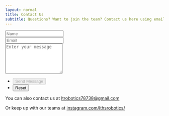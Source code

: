 ```yaml
---
layout: normal
title: Contact Us
subtitle: Questions? Want to join the team? Contact us here using email! *The form is disabled because spammers
---
```

<section id="content">
  <section>
    <form method="post" action="">
      <div class="row gtr-uniform gtr-50">
        <div class="col-6 col-12-xsmall">
          <input type="text" name="name" id="name" value="" placeholder="Name" />
        </div>
        <div class="col-6 col-12-xsmall">
          <input type="email" name="email" id="email" value="" placeholder="Email" />
        </div>
        <div class="col-12">
          <textarea name="message" id="message" placeholder="Enter your message" rows="6"></textarea>
          <input type="hidden" name="hp" id="hp" value="" placeholder="Haha gotem" />
        </div>
        <div class="col-12">
          <ul class="actions">
            <li><input type="submit" value="Send Message" class="primary" disabled></li>
            <li><input type="reset" value="Reset" /></li>
          </ul>
        </div>
      </div>
    </form>
    <p> You can also contact us at <a href="mailto:ltrobotics78738@gmail.com">ltrobotics78738@gmail.com</a></p>
    <p> Or keep up with our teams at <a href="mailto:https://instagram.com/lthsrobotics/">instagram.com/lthsrobotics/</a></p>
  </section>
</section>
